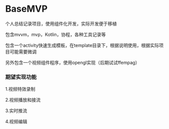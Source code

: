 # BaseMVP
个人总结记录项目，使用组件化开发，实际开发便于移植

包含mvvm，mvp，Kotlin，协程，各种工具记录等

包含一个activity快速生成模板，在template目录下，根据说明使用，根据实际项目可能需要微调

另外包含一个视频组件程序，使用opengl实现（后期试试ffempag）
### 期望实现功能

1.视频特效录制

2.视频播放和接流

3.实时推流

4.视频编辑
